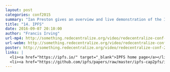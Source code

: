 ```yaml
---
layout: post
categories: conf2015
summary: "Ian Preston gives an overview and live demonstration of the InterPlanetary File System, IPFS. "
title: "14. IPFS"
date: 2016-09-07 20:10:00
author: "Francis Irving"
url-mp4: http://something.redecentralize.org/video/redecentralize-conf-2015-14-ipfs.mp4
url-webm: http://something.redecentralize.org/video/redecentralize-conf-2015-14-ipfs.webm
poster: http://something.redecentralize.org/video/redecentralize-conf-2015-14-ipfs.jpg
links: |
  <li><a href="https://ipfs.io/" target="_blank">IPFS home page</a></li>
  <li><a href="https://github.com/ipfs/papers/raw/master/ipfs-cap2pfs/ipfs-p2p-file-system.pdf" target="_blank">White paper</a></li>
---
```

